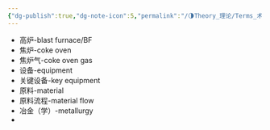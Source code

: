 ```yaml
---
{"dg-publish":true,"dg-note-icon":5,"permalink":"/🌗Theory_理论/Terms_术语/金属冶炼_汉英/","dgPassFrontmatter":true,"noteIcon":5,"created":"2024-08-27T21:22:14.286+08:00","updated":"2024-08-27T21:34:58.923+08:00"}
---
```



- 高炉-blast furnace/BF
- 焦炉-coke oven
- 焦炉气-coke oven gas
- 设备-equipment
- 关键设备-key equipment
- 原料-material
- 原料流程-material flow
- 冶金（学）-metallurgy
- 